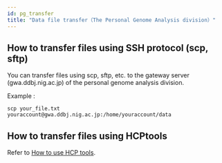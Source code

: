 ```yaml
---
id: pg_transfer
title: "Data file transfer（The Personal Genome Analysis division）"
---
```




## How to transfer files using SSH protocol (scp, sftp)

You can transfer files using scp, sftp, etc. to the gateway server (gwa.ddbj.nig.ac.jp) of the personal genome analysis division.

Example :

```
scp your_file.txt youraccount@gwa.ddbj.nig.ac.jp:/home/youraccount/data
```

## How to transfer files using HCPtools

Refer to [How to use HCP tools](/software/Archaea_tools).
